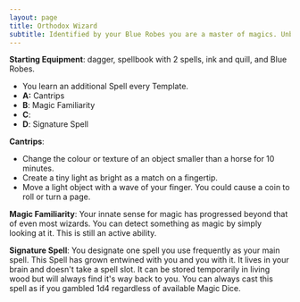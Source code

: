 ```yaml
---
layout: page
title: Orthodox Wizard
subtitle: Identified by your Blue Robes you are a master of magics. Unburdened by schools, classification, or creed, you study magic in near all it's forms. As a Blue Wizard you are seen as equal parts reliable and unpredictable by your piers.
---
```

**Starting Equipment**: dagger, spellbook with 2 spells, ink and quill, and Blue Robes.
- You learn an additional Spell every Template.
- **A:** Cantrips
- **B**: Magic Familiarity
- **C**: 
- **D**: Signature Spell

**Cantrips**:
- Change the colour or texture of an object smaller than a horse for 10 minutes.
- Create a tiny light as bright as a match on a fingertip.
- Move a light object with a wave of your finger. You could cause a coin to roll or turn a page.

**Magic Familiarity**: Your innate sense for magic has progressed beyond that of even most wizards. You can detect something as magic by simply looking at it. This is still an active ability.



**Signature Spell**: You designate one spell you use frequently as your main spell. This Spell has grown entwined with you and you with it. It lives in your brain and doesn't take a spell slot. It can be stored temporarily in living wood but will always find it's way back to you. You can always cast this spell as if you gambled 1d4 regardless of available Magic Dice.